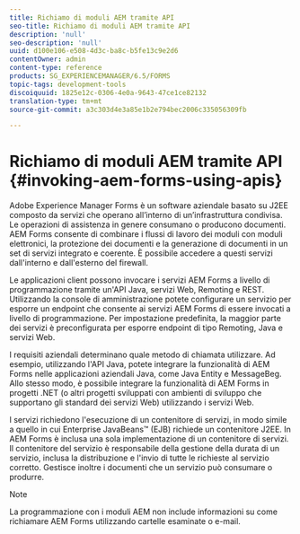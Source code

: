 ```yaml
---
title: Richiamo di moduli AEM tramite API
seo-title: Richiamo di moduli AEM tramite API
description: 'null'
seo-description: 'null'
uuid: d100e106-e508-4d3c-ba8c-b5fe13c9e2d6
contentOwner: admin
content-type: reference
products: SG_EXPERIENCEMANAGER/6.5/FORMS
topic-tags: development-tools
discoiquuid: 1825e12c-0306-4e0a-9643-47ce1ce82132
translation-type: tm+mt
source-git-commit: a3c303d4e3a85e1b2e794bec2006c335056309fb

---
```



# Richiamo di moduli AEM tramite API {#invoking-aem-forms-using-apis}

Adobe Experience Manager Forms è un software aziendale basato su J2EE composto da servizi che operano all’interno di un’infrastruttura condivisa. Le operazioni di assistenza in genere consumano o producono documenti. AEM Forms consente di combinare i flussi di lavoro dei moduli con moduli elettronici, la protezione dei documenti e la generazione di documenti in un set di servizi integrato e coerente. È possibile accedere a questi servizi dall&#39;interno e dall&#39;esterno del firewall.

Le applicazioni client possono invocare i servizi AEM Forms a livello di programmazione tramite un&#39;API Java, servizi Web, Remoting e REST. Utilizzando la console di amministrazione potete configurare un servizio per esporre un endpoint che consente ai servizi AEM Forms di essere invocati a livello di programmazione. Per impostazione predefinita, la maggior parte dei servizi è preconfigurata per esporre endpoint di tipo Remoting, Java e servizi Web.

I requisiti aziendali determinano quale metodo di chiamata utilizzare. Ad esempio, utilizzando l&#39;API Java, potete integrare la funzionalità di AEM Forms nelle applicazioni aziendali Java, come Java Entity e MessageBeg. Allo stesso modo, è possibile integrare la funzionalità di AEM Forms in progetti .NET (o altri progetti sviluppati con ambienti di sviluppo che supportano gli standard dei servizi Web) utilizzando i servizi Web.

I servizi richiedono l&#39;esecuzione di un contenitore di servizi, in modo simile a quello in cui Enterprise JavaBeans™ (EJB) richiede un contenitore J2EE. In AEM Forms è inclusa una sola implementazione di un contenitore di servizi. Il contenitore del servizio è responsabile della gestione della durata di un servizio, inclusa la distribuzione e l&#39;invio di tutte le richieste al servizio corretto. Gestisce inoltre i documenti che un servizio può consumare o produrre.

>[!NOTE]
>
>La programmazione con i moduli AEM non include informazioni su come richiamare AEM Forms utilizzando cartelle esaminate o e-mail.

